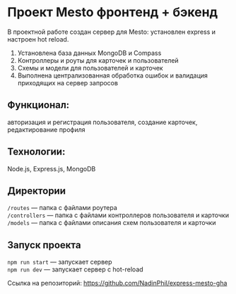 
# Проект Mesto фронтенд + бэкенд

В проектной работе создан сервер для Mesto: установлен express и настроен hot reload.
1) Установлена база данных MongoDB и Compass
2) Контроллеры и роуты для карточек и пользователей
3) Схемы и модели для пользователей и карточек
4) Выполнена централизованная обработка ошибок и валидация приходящих на сервер запросов

## Функционал: 
авторизация и регистрация пользователя, создание карточек, редактирование профиля
## Технологии: 
Node.js, Express.js, MongoDB 

## Директории

`/routes` — папка с файлами роутера  
`/controllers` — папка с файлами контроллеров пользователя и карточки   
`/models` — папка с файлами описания схем пользователя и карточки  

## Запуск проекта

`npm run start` — запускает сервер   
`npm run dev` — запускает сервер с hot-reload

Ссылка на репозиторий: https://github.com/NadinPhil/express-mesto-gha
